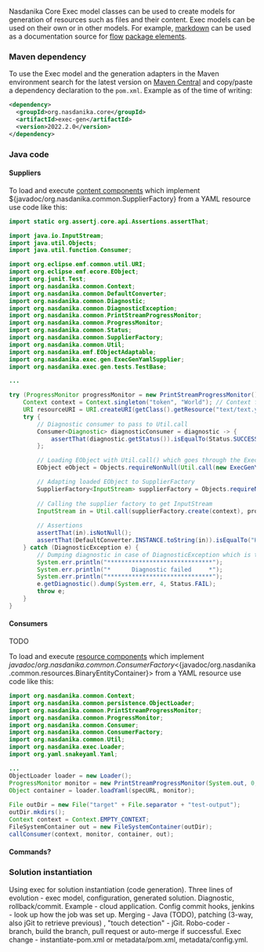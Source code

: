 Nasdanika Core Exec model classes can be used to create models for generation of resources such as files and their content.
Exec models can be used on their own or in other models.
For example, [markdown](content/Markdown.html) can be used as a documentation source for [flow](../../../flow/index.html) [package elements](](../../../flow/PackageElement.html)).

### Maven dependency

To use the Exec model and the generation adapters in the Maven environment search for the latest version on [Maven Central](https://mvnrepository.maven.org/artifact/org.nasdanika.core/exec-gen) and copy/paste a dependency declaration to the ``pom.xml``.
Example as of the time of writing:

```xml
<dependency>
  <groupId>org.nasdanika.core</groupId>
  <artifactId>exec-gen</artifactId>
  <version>2022.2.0</version>
</dependency>
```

### Java code

#### Suppliers

To load and execute [content components](content/index.html) which implement ${javadoc/org.nasdanika.common.SupplierFactory}<InputStream> from a YAML resource use code like this:

```java
import static org.assertj.core.api.Assertions.assertThat;

import java.io.InputStream;
import java.util.Objects;
import java.util.function.Consumer;

import org.eclipse.emf.common.util.URI;
import org.eclipse.emf.ecore.EObject;
import org.junit.Test;
import org.nasdanika.common.Context;
import org.nasdanika.common.DefaultConverter;
import org.nasdanika.common.Diagnostic;
import org.nasdanika.common.DiagnosticException;
import org.nasdanika.common.PrintStreamProgressMonitor;
import org.nasdanika.common.ProgressMonitor;
import org.nasdanika.common.Status;
import org.nasdanika.common.SupplierFactory;
import org.nasdanika.common.Util;
import org.nasdanika.emf.EObjectAdaptable;
import org.nasdanika.exec.gen.ExecGenYamlSupplier;
import org.nasdanika.exec.gen.tests.TestBase;

...

try (ProgressMonitor progressMonitor = new PrintStreamProgressMonitor()) {
	Context context = Context.singleton("token", "World"); // Context for token expansion
	URI resourceURI = URI.createURI(getClass().getResource("text/text.yml").toString()); // URI to load YAML resource from		
	try {
		// Diagnostic consumer to pass to Util.call
		Consumer<Diagnostic> diagnosticConsumer = diagnostic -> {
			assertThat(diagnostic.getStatus()).isEqualTo(Status.SUCCESS);
		};

		// Loading EObject with Util.call() which goes through the ExecutionParticipant lifecycle - diagnose(), execute(), commit()/rollback(), close()
		EObject eObject = Objects.requireNonNull(Util.call(new ExecGenYamlSupplier(resourceURI, context), progressMonitor, diagnosticConsumer), "Loaded null from " + resourceURI);

		// Adapting loaded EObject to SupplierFactory
		SupplierFactory<InputStream> supplierFactory = Objects.requireNonNull(EObjectAdaptable.adaptToSupplierFactory(eObject, InputStream.class), "Cannot adapt to SupplierFactory");
		
		// Calling the supplier factory to get InputStream
		InputStream in = Util.call(supplierFactory.create(context), progressMonitor, diagnosticConsumer);
		
		// Assertions
		assertThat(in).isNotNull();
		assertThat(DefaultConverter.INSTANCE.toString(in)).isEqualTo("Hello World.");
	} catch (DiagnosticException e) {
		// Dumping diagnostic in case of DiagnosticException which is thrown if diagnostic status is FAIL
		System.err.println("******************************");
		System.err.println("*      Diagnostic failed     *");
		System.err.println("******************************");
		e.getDiagnostic().dump(System.err, 4, Status.FAIL);
		throw e;
	}		
}		
```

#### Consumers

TODO

To load and execute [resource components](resource/index.html) which implement ${javadoc/org.nasdanika.common.ConsumerFactory}<${javadoc/org.nasdanika.common.resources.BinaryEntityContainer}> from a YAML resource use code like this:

```java
import org.nasdanika.common.Context;
import org.nasdanika.common.persistence.ObjectLoader;
import org.nasdanika.common.PrintStreamProgressMonitor;
import org.nasdanika.common.ProgressMonitor;
import org.nasdanika.common.Consumer;
import org.nasdanika.common.ConsumerFactory;
import org.nasdanika.common.Util;
import org.nasdanika.exec.Loader;
import org.yaml.snakeyaml.Yaml;

...
ObjectLoader loader = new Loader();
ProgressMonitor monitor = new PrintStreamProgressMonitor(System.out, 0, 4, false);
Object container = loader.loadYaml(specURL, monitor);
		
File outDir = new File("target" + File.separator + "test-output");
outDir.mkdirs();
Context context = Context.EMPTY_CONTEXT;		
FileSystemContainer out = new FileSystemContainer(outDir);
callConsumer(context, monitor, container, out);		
```

#### Commands?

### Solution instantiation

Using exec for solution instantiation (code generation). Three lines of evolution - exec model, configuration, generated solution.
Diagnostic, rollback/commit. Example - cloud application. Config commit hooks, jenkins - look up how the job was set up. 
Merging - Java (TODO), patching (3-way, also jGit to retrieve previous) , "touch detection" - jGit. 
Robo-coder - branch, build the branch, pull request or auto-merge if successful.
Exec change - instantiate-pom.xml or metadata/pom.xml, metadata/config.yml.